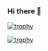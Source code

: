 ### Hi there 👋

[![trophy](https://github-profile-trophy.vercel.app/?username=romeo1205)](https://github.com/ryo-ma/github-profile-trophy)



[![trophy](https://github-profile-trophy.vercel.app/?username=romeo1205)](https://github.com/ryo-ma/github-profile-trophy)
